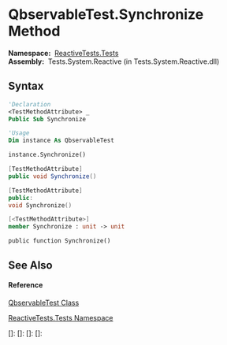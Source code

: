# QbservableTest.Synchronize Method

**Namespace:**  [ReactiveTests.Tests](ReactiveTests.Tests\ReactiveTests.Tests.md)  
**Assembly:**  Tests.System.Reactive (in Tests.System.Reactive.dll)

## Syntax

```vb
'Declaration
<TestMethodAttribute> _
Public Sub Synchronize
```

```vb
'Usage
Dim instance As QbservableTest

instance.Synchronize()
```

```csharp
[TestMethodAttribute]
public void Synchronize()
```

```c++
[TestMethodAttribute]
public:
void Synchronize()
```

```fsharp
[<TestMethodAttribute>]
member Synchronize : unit -> unit 
```

```jscript
public function Synchronize()
```

## See Also

#### Reference

[QbservableTest Class](QbservableTest\QbservableTest.md)

[ReactiveTests.Tests Namespace](ReactiveTests.Tests\ReactiveTests.Tests.md)

[]: 
[]: 
[]: 
[]: 
